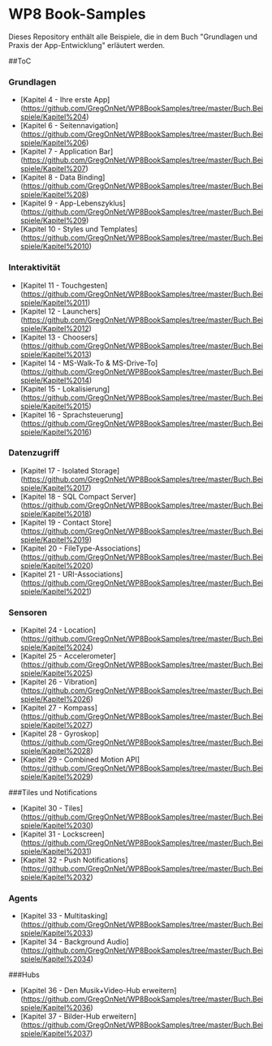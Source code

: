 # WP8 Book-Samples

Dieses Repository enthält alle Beispiele, die in dem Buch "Grundlagen und Praxis der App-Entwicklung" erläutert werden.

##ToC

### Grundlagen
- [Kapitel 4 - Ihre erste App] (https://github.com/GregOnNet/WP8BookSamples/tree/master/Buch.Beispiele/Kapitel%204)
- [Kapitel 6 - Seitennavigation] (https://github.com/GregOnNet/WP8BookSamples/tree/master/Buch.Beispiele/Kapitel%206)
- [Kapitel 7 - Application Bar] (https://github.com/GregOnNet/WP8BookSamples/tree/master/Buch.Beispiele/Kapitel%207)
- [Kapitel 8 - Data Binding] (https://github.com/GregOnNet/WP8BookSamples/tree/master/Buch.Beispiele/Kapitel%208)
- [Kapitel 9 - App-Lebenszyklus] (https://github.com/GregOnNet/WP8BookSamples/tree/master/Buch.Beispiele/Kapitel%209)
- [Kapitel 10 - Styles und Templates] (https://github.com/GregOnNet/WP8BookSamples/tree/master/Buch.Beispiele/Kapitel%2010)

### Interaktivität
- [Kapitel 11 - Touchgesten] (https://github.com/GregOnNet/WP8BookSamples/tree/master/Buch.Beispiele/Kapitel%2011)
- [Kapitel 12 - Launchers] (https://github.com/GregOnNet/WP8BookSamples/tree/master/Buch.Beispiele/Kapitel%2012)
- [Kapitel 13 - Choosers] (https://github.com/GregOnNet/WP8BookSamples/tree/master/Buch.Beispiele/Kapitel%2013)
- [Kapitel 14 - MS-Walk-To & MS-Drive-To] (https://github.com/GregOnNet/WP8BookSamples/tree/master/Buch.Beispiele/Kapitel%2014)
- [Kapitel 15 - Lokalisierung] (https://github.com/GregOnNet/WP8BookSamples/tree/master/Buch.Beispiele/Kapitel%2015)
- [Kapitel 16 - Sprachsteuerung] (https://github.com/GregOnNet/WP8BookSamples/tree/master/Buch.Beispiele/Kapitel%2016)

### Datenzugriff
- [Kapitel 17 - Isolated Storage] (https://github.com/GregOnNet/WP8BookSamples/tree/master/Buch.Beispiele/Kapitel%2017)
- [Kapitel 18 - SQL Compact Server] (https://github.com/GregOnNet/WP8BookSamples/tree/master/Buch.Beispiele/Kapitel%2018)
- [Kapitel 19 - Contact Store] (https://github.com/GregOnNet/WP8BookSamples/tree/master/Buch.Beispiele/Kapitel%2019)
- [Kapitel 20 - FileType-Associations] (https://github.com/GregOnNet/WP8BookSamples/tree/master/Buch.Beispiele/Kapitel%2020)
- [Kapitel 21 - URI-Associations] (https://github.com/GregOnNet/WP8BookSamples/tree/master/Buch.Beispiele/Kapitel%2021)

### Sensoren
- [Kapitel 24 - Location] (https://github.com/GregOnNet/WP8BookSamples/tree/master/Buch.Beispiele/Kapitel%2024)
- [Kapitel 25 - Accelerometer] (https://github.com/GregOnNet/WP8BookSamples/tree/master/Buch.Beispiele/Kapitel%2025)
- [Kapitel 26 - Vibration] (https://github.com/GregOnNet/WP8BookSamples/tree/master/Buch.Beispiele/Kapitel%2026)
- [Kapitel 27 - Kompass] (https://github.com/GregOnNet/WP8BookSamples/tree/master/Buch.Beispiele/Kapitel%2027)
- [Kapitel 28 - Gyroskop] (https://github.com/GregOnNet/WP8BookSamples/tree/master/Buch.Beispiele/Kapitel%2028)
- [Kapitel 29 - Combined Motion API] (https://github.com/GregOnNet/WP8BookSamples/tree/master/Buch.Beispiele/Kapitel%2029)

###Tiles und Notifications
- [Kapitel 30 - Tiles] (https://github.com/GregOnNet/WP8BookSamples/tree/master/Buch.Beispiele/Kapitel%2030)
- [Kapitel 31 - Lockscreen] (https://github.com/GregOnNet/WP8BookSamples/tree/master/Buch.Beispiele/Kapitel%2031)
- [Kapitel 32 - Push Notifications] (https://github.com/GregOnNet/WP8BookSamples/tree/master/Buch.Beispiele/Kapitel%2032)

### Agents
- [Kapitel 33 - Multitasking] (https://github.com/GregOnNet/WP8BookSamples/tree/master/Buch.Beispiele/Kapitel%2033)
- [Kapitel 34 - Background Audio] (https://github.com/GregOnNet/WP8BookSamples/tree/master/Buch.Beispiele/Kapitel%2034)

###Hubs
- [Kapitel 36 - Den Musik+Video-Hub erweitern] (https://github.com/GregOnNet/WP8BookSamples/tree/master/Buch.Beispiele/Kapitel%2036)
- [Kapitel 37 - Bilder-Hub erweitern] (https://github.com/GregOnNet/WP8BookSamples/tree/master/Buch.Beispiele/Kapitel%2037)
